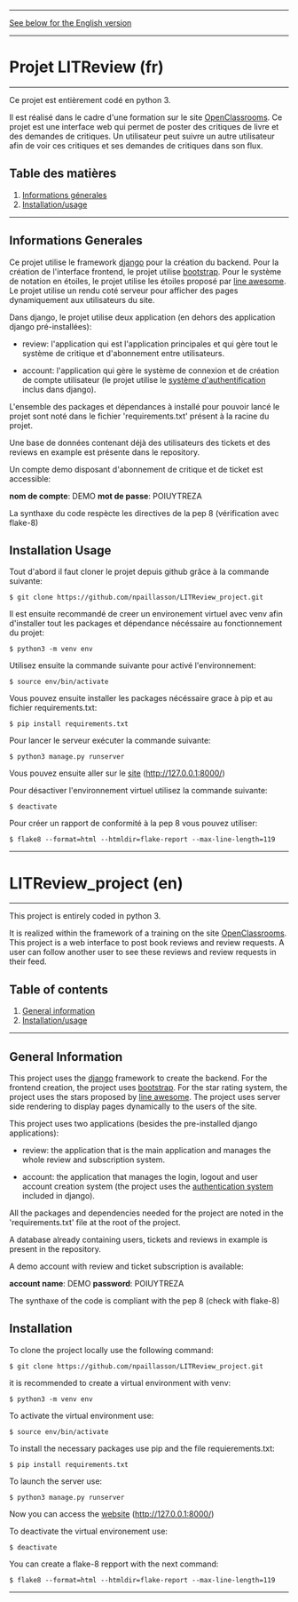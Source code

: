
***
[See below for the English version](#LITReview_project-(en)) 
***

# Projet LITReview (fr)

***

Ce projet est entièrement codé en python 3.

Il est réalisé dans le cadre d'une formation sur le site [OpenClassrooms](https://openclassrooms.com/fr/).
Ce projet est une interface web qui permet de poster des critiques de livre et des demandes de critiques. Un utilisateur peut suivre un autre utilisateur afin de voir ces critiques et ses demandes de critiques dans son flux.

## Table des matières
1. [Informations génerales](#informations-generales)
2. [Installation/usage](#installation-usage)

***

## Informations Generales

Ce projet utilise le framework [django](https://docs.djangoproject.com/fr/3.2/) pour la création du backend. Pour la création de l'interface frontend, le projet utilise [bootstrap](https://getbootstrap.com/docs/5.1/getting-started/introduction/). Pour le système de notation en étoiles, le projet utilise les étoiles proposé par [line awesome](https://icons8.com/line-awesome). Le projet utilise un rendu coté serveur pour afficher des pages dynamiquement aux utilisateurs du site.

Dans django, le projet utilise deux application (en dehors des application django pré-installées):

*	review: l'application qui est l'application principales et qui gère tout le système de critique et d'abonnement entre utilisateurs.

*	account: l'application qui gère le système de connexion et de création de compte utilisateur (le projet utilise le [système d'authentification](https://docs.djangoproject.com/fr/3.2/topics/auth/) inclus dans django).

L'ensemble des packages et dépendances à installé pour pouvoir lancé le projet sont noté dans le fichier 'requirements.txt' présent à la racine du projet.

Une base de données contenant déjà des utilisateurs des tickets et des reviews en example est présente dans le repository. 

Un compte demo disposant d'abonnement de critique et de ticket est accessible:

**nom de compte**: DEMO 
**mot de passe**: POIUYTREZA

La synthaxe du code respècte les directives de la pep 8 (vérification avec flake-8)

## Installation Usage

Tout d'abord il faut cloner le projet depuis github grâce à la commande suivante:

```
$ git clone https://github.com/npaillasson/LITReview_project.git
```

Il est ensuite recommandé de creer un environement virtuel avec venv afin d'installer tout les packages et dépendance nécéssaire au fonctionnement du projet:

```
$ python3 -m venv env
```

Utilisez ensuite la commande suivante pour activé l'environnement:
```
$ source env/bin/activate
```

Vous pouvez ensuite installer les packages nécéssaire grace à pip et au fichier requirements.txt:
```
$ pip install requirements.txt
```

Pour lancer le serveur exécuter la commande suivante:
```
$ python3 manage.py runserver
```

Vous pouvez ensuite aller sur le [site](http://127.0.0.1:8000/) (http://127.0.0.1:8000/)

Pour désactiver l'environnement virtuel utilisez la commande suivante:
```
$ deactivate
```

Pour créer un rapport de conformité à la pep 8 vous pouvez utiliser:

```
$ flake8 --format=html --htmldir=flake-report --max-line-length=119 
```
***
# LITReview_project (en)
***
This project is entirely coded in python 3.

It is realized within the framework of a training on the site [OpenClassrooms](https://openclassrooms.com/fr/).
This project is a web interface to post book reviews and review requests. A user can follow another user to see these reviews and review requests in their feed.


## Table of contents
1. [General information](#general-information)
2. [Installation/usage](#installation)

***

## General Information

This project uses the [django](https://docs.djangoproject.com/en/3.2/) framework to create the backend. For the frontend creation, the project uses [bootstrap](https://getbootstrap.com/docs/5.1/getting-started/introduction/). For the star rating system, the project uses the stars proposed by [line awesome](https://icons8.com/line-awesome). The project uses server side rendering to display pages dynamically to the users of the site.

This project uses two applications (besides the pre-installed django applications):

* review: the application that is the main application and manages the whole review and subscription system.

* account: the application that manages the login, logout and user account creation system (the project uses the [authentication system](https://docs.djangoproject.com/en/3.2/topics/auth/) included in django).

All the packages and dependencies needed for the project are noted in the 'requirements.txt' file at the root of the project.

A database already containing users, tickets and reviews in example is present in the repository. 

A demo account with review and ticket subscription is available:

**account name**: DEMO 
**password**: POIUYTREZA

The synthaxe of the code is compliant with the pep 8 (check with flake-8)

## Installation

To clone the project locally use the following command:

```
$ git clone https://github.com/npaillasson/LITReview_project.git
```

it is recommended to create a virtual environment with venv:

```
$ python3 -m venv env
```

To activate the virtual environment use:
```
$ source env/bin/activate
```

To install the necessary packages use pip and the file requierements.txt:
```
$ pip install requirements.txt
```

To launch the server use:
```
$ python3 manage.py runserver
```

Now you can access the [website](http://127.0.0.1:8000/) (http://127.0.0.1:8000/)

To deactivate the virtual environement use:
```
$ deactivate
```

You can create a flake-8 repport with the next command:

```
$ flake8 --format=html --htmldir=flake-report --max-line-length=119 
```

****